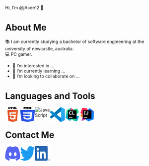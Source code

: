 Hi, I’m @jAcee12 👋

# About Me

📚 I am currently studying a bachelor of software engineering at the university of newcastle, australia.<br/>
💻 PC gamer.

- 👀 I’m interested in ...
- 🌱 I’m currently learning ...
- 💞️ I’m looking to collaborate on ...

# Languages and Tools

[<img align="left" alt="HTML5" width="48px" height="48px" src="Icons/HTML5_Logo.svg" />][vscode]
[<img align="left" alt="CSS" width="48px" height="48px" src="Icons/CSS3_logo_and_wordmark.svg" />][vscode]
[<img align="left" alt="JavaScript" width="48px" height="48px" src="https://img.icons8.com/color/48/000000/javascript--v1.png" />][javascript]
<!--<img align="left" alt="jadocee#4635" width="32px" src="Icons/CSS_logo_PNG1.png" />-->
[<img align="left" alt="VSCode" width="48px" height="48px" src="Icons/vscode.svg" />][vscode]
[<img align="left" alt="CLion" width="48px" height="48px" src="Icons/CLion_icon.svg" />][clion]
[<img align="left" alt="IntelliJ IDEA" width="48px" height="48px" src="Icons/IntelliJ_IDEA_icon.svg" />][intellij]
<br/><br/>

# Contact Me

[<img align="left" alt="jadocee#4635" width="48px" height="48px" src="Icons/Discord-Logo-Color.svg" />][discord]
[<img align="left" alt="@JaCee____" width="48px" height="48px" src="Icons/Logo blue.svg" />][twitter]
[<img align="left" alt="LinkedIn" width="48px" height="48px" src="Icons/LI-In-Bug.png" />][linkedin]
<br/><br/>


<!---
jAcee12/jAcee12 is a ✨ special ✨ repository because its `README.md` (this file) appears on your GitHub profile.
You can click the Preview link to take a look at your changes.
--->


[twitter]: https://twitter.com/JaCee____
[discord]: https://discordapp.com/users/390237452595363866
[linkedin]: https://au.linkedin.com/

[vscode]: https://code.visualstudio.com/
[javascript]: https://www.javascript.com/
[clion]: https://www.jetbrains.com/clion/
[intellij]: https://www.jetbrains.com/idea/
